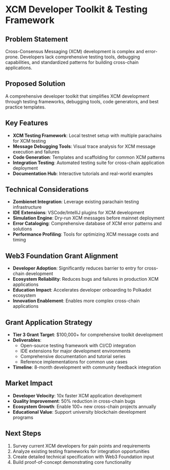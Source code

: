 # XCM Developer Toolkit & Testing Framework

## Problem Statement
Cross-Consensus Messaging (XCM) development is complex and error-prone. Developers lack comprehensive testing tools, debugging capabilities, and standardized patterns for building cross-chain applications.

## Proposed Solution
A comprehensive developer toolkit that simplifies XCM development through testing frameworks, debugging tools, code generators, and best practice templates.

## Key Features
- **XCM Testing Framework**: Local testnet setup with multiple parachains for XCM testing
- **Message Debugging Tools**: Visual trace analysis for XCM message execution and failures
- **Code Generation**: Templates and scaffolding for common XCM patterns
- **Integration Testing**: Automated testing suite for cross-chain application deployment
- **Documentation Hub**: Interactive tutorials and real-world examples

## Technical Considerations
- **Zombienet Integration**: Leverage existing parachain testing infrastructure
- **IDE Extensions**: VSCode/IntelliJ plugins for XCM development
- **Simulation Engine**: Dry-run XCM messages before mainnet deployment
- **Error Cataloging**: Comprehensive database of XCM error patterns and solutions
- **Performance Profiling**: Tools for optimizing XCM message costs and timing

## Web3 Foundation Grant Alignment
- **Developer Adoption**: Significantly reduces barrier to entry for cross-chain development
- **Ecosystem Reliability**: Reduces bugs and failures in production XCM applications
- **Education Impact**: Accelerates developer onboarding to Polkadot ecosystem
- **Innovation Enablement**: Enables more complex cross-chain applications

## Grant Application Strategy
- **Tier 3 Grant Target**: $100,000+ for comprehensive toolkit development
- **Deliverables**:
  - Open-source testing framework with CI/CD integration
  - IDE extensions for major development environments
  - Comprehensive documentation and tutorial series
  - Reference implementations for common use cases
- **Timeline**: 8-month development with community feedback integration

## Market Impact
- **Developer Velocity**: 10x faster XCM application development
- **Quality Improvement**: 50% reduction in cross-chain bugs
- **Ecosystem Growth**: Enable 100+ new cross-chain projects annually
- **Educational Value**: Support university blockchain development programs

## Next Steps
1. Survey current XCM developers for pain points and requirements
2. Analyze existing testing frameworks for integration opportunities
3. Create detailed technical specification with Web3 Foundation input
4. Build proof-of-concept demonstrating core functionality